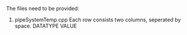 The files need to be provided:

1. pipeSystemTemp.cpp
Each row consists two columns, seperated by space.
    DATATYPE VALUE
